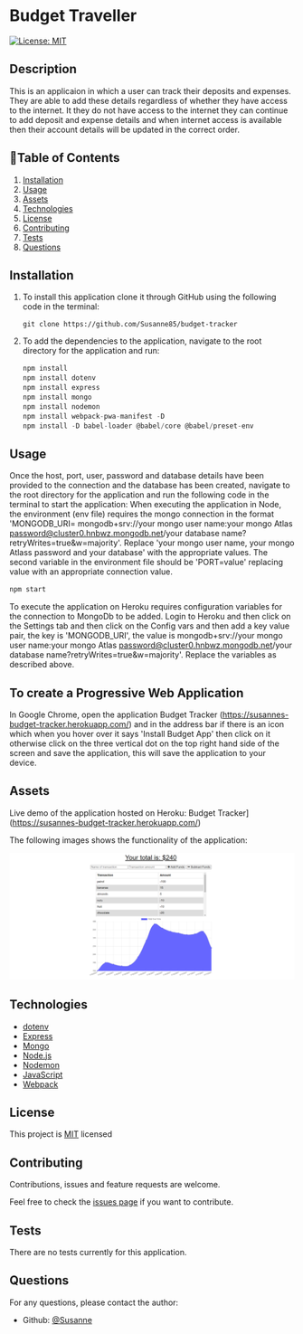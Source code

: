# Budget Traveller

[![License: MIT](https://img.shields.io/badge/License-MIT-brightgreen.svg)](https://opensource.org/licenses/MIT)

## Description

This is an applicaion in which a user can track their deposits and expenses.  They are able to add these details regardless of whether they have access to the internet.  It they do not have access to the internet they can continue to add deposit and expense details and when internet access is available then their account details will be updated in the correct order.

## 📖Table of Contents
1. [Installation](#installation)
2. [Usage](#usage)
3. [Assets](#assets)
4. [Technologies](#technologies)
5. [License](#license)
6. [Contributing](#contributing)
7. [Tests](#tests)
8. [Questions](#questions)

## Installation
1. To install this application clone it through GitHub using the following code in the terminal: 
    ``` 
    git clone https://github.com/Susanne85/budget-tracker
    ```
2. To add the dependencies to the application, navigate to the root directory for the application and run:
    ```js
    npm install
    npm install dotenv
    npm install express
    npm install mongo
    npm install nodemon
    npm install webpack-pwa-manifest -D
    npm install -D babel-loader @babel/core @babel/preset-env
    ```
    
## Usage
Once the host, port, user, password and database details have been provided to the connection and the database has been created, navigate to the root directory for the application and run the following code in the terminal to start the application:
When executing the application in Node, the environment (env file) requires the mongo connection in the format 'MONGODB_URI= mongodb+srv://your mongo user name:your mongo Atlas password@cluster0.hnbwz.mongodb.net/your database name?retryWrites=true&w=majority'.  Replace 'your mongo user name, your mongo Atlass password and your database' with the appropriate values.  The second variable in the environment file should be 'PORT=value' replacing value with an appropriate connection value.
 
```js
npm start
```
To execute the application on Heroku requires configuration variables for the connection to MongoDb to be added.  Login to Heroku and then click on the Settings tab and then click on the Config vars and then add a key value pair,  the key is 'MONGODB_URI', the value is mongodb+srv://your mongo user name:your mongo Atlas password@cluster0.hnbwz.mongodb.net/your database name?retryWrites=true&w=majority'.  Replace the variables as described above.

## To create a Progressive Web Application

In Google Chrome, open the application Budget Tracker (https://susannes-budget-tracker.herokuapp.com/) and in the address bar if there is an icon which when you hover over it says 'Install Budget App' then click on it otherwise click on the three vertical dot on the top right hand side of the screen and save the application, this will save the application to your device. 

## Assets

Live demo of the application hosted on Heroku:  Budget Tracker](https://susannes-budget-tracker.herokuapp.com/)

The following images shows the functionality of the application: 

![Home Page](./public/images/budget-tracker.png)


## Technologies
- [dotenv](https://www.npmjs.com/package/dotenv) 
- [Express](https://expressjs.com/)
- [Mongo](https://www.mongodb.com/)
- [Node.js](https://nodejs.org/en/docs/)
- [Nodemon](https://www.npmjs.com/package/nodemon)
- [JavaScript](https://www.javascript.com/)
- [Webpack](https://webpack.js.org/)

## License

This project is [MIT](./LICENSE) licensed

## Contributing
Contributions, issues and feature requests are welcome.

Feel free to check the [issues page](https://github.com/Susanne85/budget-tracker/issues) if you want to contribute.

## Tests

There are no tests currently for this application.

## Questions
For any questions, please contact the author:

- Github: [@Susanne](https://github.com/Susanne85)
